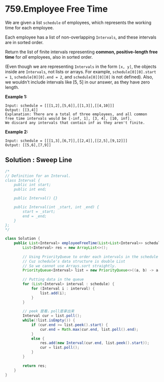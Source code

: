 # 759.Employee Free Time

We are given a list `schedule` of employees, which represents the working time for each employee.

Each employee has a list of non-overlapping `Intervals`, and these intervals are in sorted order.

Return the list of finite intervals representing **common, positive-length free time** for *all* employees, also in sorted order.

(Even though we are representing `Intervals` in the form `[x, y]`, the objects inside are `Intervals`, not lists or arrays. For example, `schedule[0][0].start = 1`, `schedule[0][0].end = 2`, and `schedule[0][0][0]` is not defined). Also, we wouldn't include intervals like [5, 5] in our answer, as they have zero length.

 

**Example 1:**

```
Input: schedule = [[[1,2],[5,6]],[[1,3]],[[4,10]]]
Output: [[3,4]]
Explanation: There are a total of three employees, and all common
free time intervals would be [-inf, 1], [3, 4], [10, inf].
We discard any intervals that contain inf as they aren't finite.
```

**Example 2:**

```
Input: schedule = [[[1,3],[6,7]],[[2,4]],[[2,5],[9,12]]]
Output: [[5,6],[7,9]]
```





## Solution : Sweep Line

```java
/*
// Definition for an Interval.
class Interval {
    public int start;
    public int end;

    public Interval() {}

    public Interval(int _start, int _end) {
        start = _start;
        end = _end;
    }
};
*/

class Solution {
    public List<Interval> employeeFreeTime(List<List<Interval>> schedule) {
        List<Interval> res = new ArrayList<>();
        
      	// Using PriorityQueue to order each intervals in the schedule
      	// Cuz schedule's data structure is double List
      	// So we cannot use Arrays.sort straightly.
        PriorityQueue<Interval> list = new PriorityQueue<>((a, b) -> a.start - b.start);
        
      	// Putting data in the queue
        for (List<Interval> interval : schedule) {
            for (Interval i : interval) {
                list.add(i);
            }
        }
        
      	// peek 是看，poll是拿出来
        Interval cur = list.poll();
        while(!list.isEmpty()) {
            if (cur.end >= list.peek().start) {
                cur.end = Math.max(cur.end, list.poll().end);
            }
            else {
                res.add(new Interval(cur.end, list.peek().start));
                cur = list.poll();
            }
        }
        
        return res;
    }
}
```

